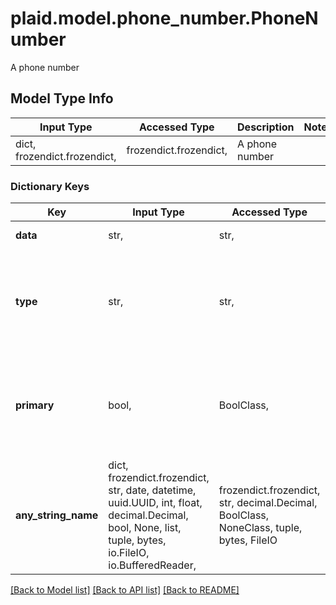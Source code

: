 # plaid.model.phone_number.PhoneNumber

A phone number

## Model Type Info
Input Type | Accessed Type | Description | Notes
------------ | ------------- | ------------- | -------------
dict, frozendict.frozendict,  | frozendict.frozendict,  | A phone number | 

### Dictionary Keys
Key | Input Type | Accessed Type | Description | Notes
------------ | ------------- | ------------- | ------------- | -------------
**data** | str,  | str,  | The phone number. | 
**type** | str,  | str,  | The type of phone number. | must be one of ["home", "work", "office", "mobile", "mobile1", "other", ] 
**primary** | bool,  | BoolClass,  | When &#x60;true&#x60;, identifies the phone number as the primary number on an account. | 
**any_string_name** | dict, frozendict.frozendict, str, date, datetime, uuid.UUID, int, float, decimal.Decimal, bool, None, list, tuple, bytes, io.FileIO, io.BufferedReader,  | frozendict.frozendict, str, decimal.Decimal, BoolClass, NoneClass, tuple, bytes, FileIO | any string name can be used but the value must be the correct type | [optional]

[[Back to Model list]](../../README.md#documentation-for-models) [[Back to API list]](../../README.md#documentation-for-api-endpoints) [[Back to README]](../../README.md)

